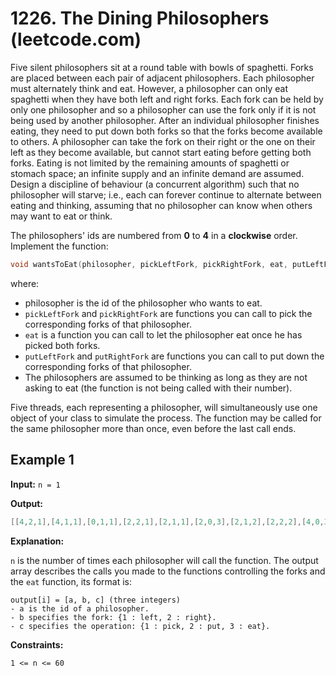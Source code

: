 # 1226. The Dining Philosophers (leetcode.com)

Five silent philosophers sit at a round table with bowls of spaghetti.
Forks are placed between each pair of adjacent philosophers.
Each philosopher must alternately think and eat. However, a philosopher can only
eat spaghetti when they have both left and right forks. Each fork can be held by
only one philosopher and so a philosopher can use the fork only if it is not
being used by another philosopher. After an individual philosopher finishes
eating, they need to put down both forks so that the forks become available to
others. A philosopher can take the fork on their right or the one on their left
as they become available, but cannot start eating before getting both forks.
Eating is not limited by the remaining amounts of spaghetti or stomach space;
an infinite supply and an infinite demand are assumed.
Design a discipline of behaviour (a concurrent algorithm) such that no
philosopher will starve; i.e., each can forever continue to alternate between
eating and thinking, assuming that no philosopher can know when others may want
to eat or think.


The philosophers' ids are numbered from **0** to **4** in a **clockwise** order. Implement the function:

```c
void wantsToEat(philosopher, pickLeftFork, pickRightFork, eat, putLeftFork, putRightFork)
```

where:
* philosopher is the id of the philosopher who wants to eat.
* `pickLeftFork` and `pickRightFork` are functions you can call to pick the
corresponding forks of that philosopher.
* `eat` is a function you can call to let the philosopher eat once he has picked
both forks.
* `putLeftFork` and `putRightFork` are functions you can call to put down the
corresponding forks of that philosopher.
* The philosophers are assumed to be thinking as long as they are not asking
to eat (the function is not being called with their number).

Five threads, each representing a philosopher, will simultaneously use one
object of your class to simulate the process. The function may be called for
the same philosopher more than once, even before the last call ends.

## Example 1

**Input:** `n = 1`

**Output:**

```c
[[4,2,1],[4,1,1],[0,1,1],[2,2,1],[2,1,1],[2,0,3],[2,1,2],[2,2,2],[4,0,3],[4,1,2],[0,2,1],[4,2,2],[3,2,1],[3,1,1],[0,0,3],[0,1,2],[0,2,2],[1,2,1],[1,1,1],[3,0,3],[3,1,2],[3,2,2],[1,0,3],[1,1,2],[1,2,2]]
```

**Explanation:**

`n` is the number of times each philosopher will call the function.
The output array describes the calls you made to the functions controlling the forks and the `eat` function, its format is:

```
output[i] = [a, b, c] (three integers)
- a is the id of a philosopher.
- b specifies the fork: {1 : left, 2 : right}.
- c specifies the operation: {1 : pick, 2 : put, 3 : eat}.
```

**Constraints:**

`1 <= n <= 60`
